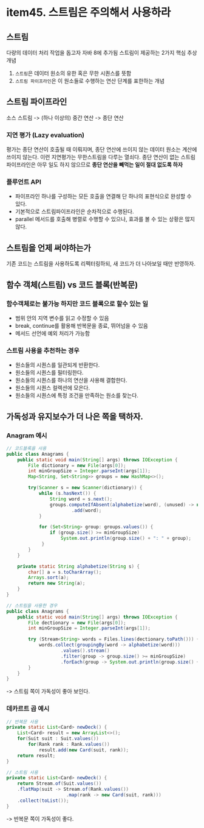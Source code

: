 # item45. 스트림은 주의해서 사용하라

## 스트림
다량의 데이터 처리 작업을 돕고자 자바 8에 추가됨
스트림이 제공하는 2가지 핵심 추상 개념
1. `스트림`은 데이터 원소의 유한 혹은 무한 시퀀스를 뜻함
2. `스트림 파이프라인`은 이 원소들로 수행하는 연산 단계를 표한하는 개념

## 스트림 파이프라인
소스 스트림 -> (하나 이상의) 중간 연산 -> 종단 연산

### 지연 평가 (Lazy evaluation)
평가는 종단 연산이 호출될 때 이뤄지며, 종단 연산에 쓰이지 않는 데이터 원소는 계산에 쓰이지 않는다. 
이런 지연평가는 무한스트림을 다루는 열쇠다. 종단 연산이 없는 스트림 파이프라인은 아무 일도 하지 않으므로 **종단 연산을 빼먹는 일이 절대 없도록 하자**

### 플루언트 API
* 파이프라인 하나를 구성하는 모든 호출을 연결해 단 하나의 표현식으로 완성할 수 있다. 
* 기본적으로 스트림파이프라인은 순차적으로 수행된다.
* parallel 메서드를 호출해 병렬로 수행할 수 있으나, 효과를 볼 수 있는 상황은 많지 않다.

## 스트림을 언제 써야하는가
기존 코드는 스트림을 사용하도록 리펙터링하되, 새 코드가 더 나아보일 때만 반영하자.  

## 함수 객체(스트림) vs 코드 블록(반복문)
### 함수객체로는 불가능 하지만 코드 블록으로 할수 있는 일
* 범위 안의 지역 변수를 읽고 수정할 수 있음
* break, continue를 활용해 반복문을 종료, 뛰어넘을 수 있음
* 메서드 선언에 예외 처리가 가능함 


### 스트림 사용을 추천하는 경우
* 원소들의 시퀀스를 일관되게 반환한다.
* 원소들의 시퀀스를 필터링한다.
* 원소들의 시퀀스를 하나의 연산을 사용해 결합한다.
* 원소들의 시퀀스 컬렉션에 모은다.
* 원소들의 시퀀스에 특정 조건을 만족하는 원소를 찾는다. 

## 가독성과 유지보수가 더 나은 쪽을 택하자.

### Anagram 예시
```java
// 코드블록을 사용
public class Anagrams {
    public static void main(String[] args) throws IOException {
        File dictionary = new File(args[0]);
        int minGroupSize = Integer.parseInt(args[1]);
        Map<String, Set<String>> groups = new HashMap<>();

        try(Scanner s = new Scanner(dictionary)) {
            while (s.hasNext()) {
                String word = s.next();
                groups.computeIfAbsent(alphabetize(word), (unused) -> new TreeSet<>())
                        .add(word);
            }

            for (Set<String> group: groups.values()) {
                if (group.size() >= minGroupSize)
                    System.out.println(group.size() + ": " + group);
             }
        }
    }

    private static String alphabetize(String s) {
        char[] a = s.toCharArray();
        Arrays.sort(a);
        return new String(a);
    }
}
```
```java
// 스트림을 사용한 경우
public class Anagrams {
    public static void main(String[] args) throws IOException {
        File dectionary = new File(args[0]);
        int minGroupSize = Integer.parseInt(args[1]);

        try (Stream<String> words = Files.lines(dectionary.toPath())) {
            words.collect(groupingBy(word -> alphabetize(word)))
                    .values().stream()
                    .filter(group -> group.size() >= minGroupSize)
                    .forEach(group -> System.out.println(group.size() + ": " + group));
        }
    }
}
```
-> 스트림 쪽이 가독성이 좋아 보인다.

### 데카르트 곱 예시

``` java
// 반복문 사용
private static List<Card> newDeck() {
    List<Card> result = new ArrayList<>();
    for(Suit suit : Suit.values()) 
        for(Rank rank : Rank.values())
            result.add(new Card(suit, rank));
    return result;
}
```

``` java
// 스트림 사용
private static List<Card> newDeck() {
    return Stream.of(Suit.values())
    .flatMap(suit -> Stream.of(Rank.values())
                      .map(rank -> new Card(suit, rank)))
    .collect(toList());
}
```
-> 반복문 쪽이 가독성이 좋다. 